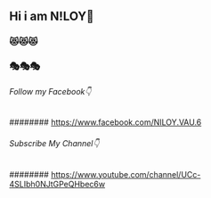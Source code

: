 ## Hi i am N!LOY👋
### 😻😻😻
### 🎭🎭🎭
###### Follow my Facebook👇
######## https://www.facebook.com/NILOY.VAU.6
###### Subscribe My Channel👇
######## https://www.youtube.com/channel/UCc-4SLIbh0NJtGPeQHbec6w
<!--
**niloy0/niloy0** is a ✨ _special_ ✨ repository because its `README.md` (this file) appears on your GitHub profile.

Here are some ideas to get you started:

- 🔭 I’m currently working on ...
- 🌱 I’m currently learning ...
- 👯 I’m looking to collaborate on ...
- 🤔 I’m looking for help with ...
- 💬 Ask me about ...
- 📫 How to reach me: ...
- 😄 Pronouns: ...
- ⚡ Fun fact: ...
-->
